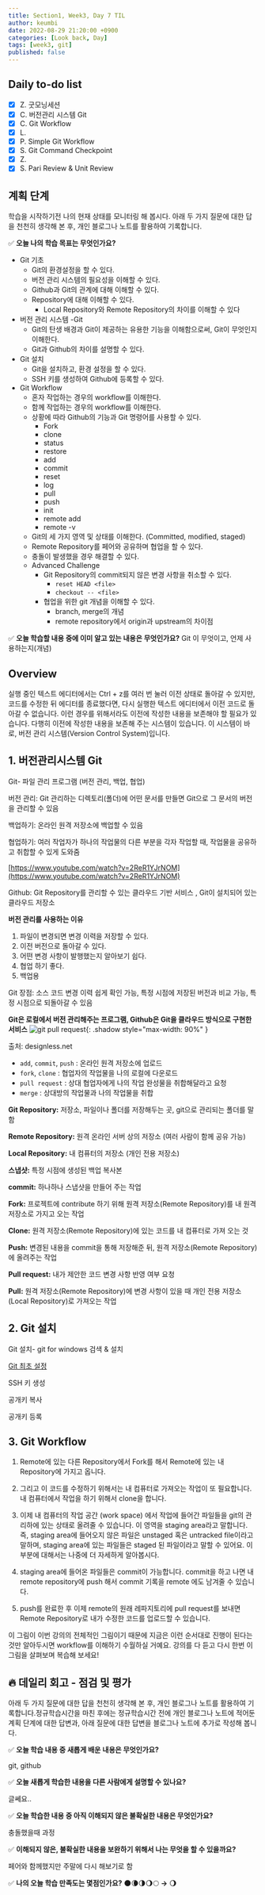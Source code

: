 ```yaml
---
title: Section1, Week3, Day 7 TIL
author: keumbi
date: 2022-08-29 21:20:00 +0900
categories: [Look back, Day]
tags: [week3, git]
published: false
---
```


## Daily to-do list

- [x]  Z. 굿모닝세션
- [x]  C. 버전관리 시스템 Git
- [x]  C. Git Workflow
- [x]  L.
- [x]  P. Simple Git Workflow
- [x]  S. Git Command Checkpoint
- [x]  Z.
- [x]  S. Pari Review & Unit Review

## 계획 단계
학습을 시작하기전 나의 현재 상태를 모니터링 해 봅시다.
아래 두 가지 질문에 대한 답을 천천히 생각해 본 후, 개인 블로그나 노트를 활용하여 기록합니다.

✅ **오늘 나의 학습 목표는 무엇인가요?**
- Git 기초
  - Git의 환경설정을 할 수 있다.
  - 버전 관리 시스템의 필요성을 이해할 수 있다.
  - Github과 Git의 관계에 대해 이해할 수 있다.
  - Repository에 대해 이해할 수 있다.
    - Local Repository와 Remote Repository의 차이를 이해할 수 있다
- 버전 관리 시스템 -Git
  - Git의 탄생 배경과 Git이 제공하는 유용한 기능을 이해함으로써, Git이 무엇인지 이해한다.
  - Git과 Github의 차이를 설명할 수 있다.
- Git 설치
  - Git을 설치하고, 환경 설정을 할 수 있다.
  - SSH 키를 생성하여 Github에 등록할 수 있다.
- Git Workflow
  - 혼자 작업하는 경우의 workflow를 이해한다.
  - 함께 작업하는 경우의 workflow를 이해한다.
  - 상황에 따라 Github의 기능과 Git 명령어를 사용할 수 있다.
    - Fork
    - clone
    - status
    - restore
    - add
    - commit
    - reset
    - log
    - pull
    - push
    - init
    - remote add
    - remote -v
  - Git의 세 가지 영역 및 상태를 이해한다. (Committed, modified, staged)
  - Remote Repository를 페어와 공유하며 협업을 할 수 있다.
  - 충돌이 발생했을 경우 해결할 수 있다.
  - Advanced Challenge
    - Git Repository의 commit되지 않은 변경 사항을 취소할 수 있다.
      - `reset HEAD <file>`
      - `checkout -- <file>`
    - 협업을 위한 git 개념을 이해할 수 있다.
      - branch, merge의 개념
      - remote repository에서 origin과 upstream의 차이점

✅ **오늘 학습할 내용 중에 이미 알고 있는 내용은 무엇인가요?** Git 이 무엇이고, 언제 사용하는지(개념)


## Overview

실행 중인 텍스트 에디터에서는 Ctrl + z를 여러 번 눌러 이전 상태로 돌아갈 수 있지만, 코드를 수정한 뒤 에디터를 종료했다면, 다시 실행한 텍스트 에디터에서 이전 코드로 돌아갈 수 없습니다. 이런 경우를 위해서라도 이전에 작성한 내용을 보존해야 할 필요가 있습니다. 다행히 이전에 작성한 내용을 보존해 주는 시스템이 있습니다. 이 시스템이 바로, 버전 관리 시스템(Version Control System)입니다.


## 1. 버전관리시스템 Git

Git- 파일 관리 프로그램 (버전 관리, 백업, 협업)

버전 관리: Git 관리하는 디렉토리(폴더)에 어떤 문서를 만들면 Git으로 그 문서의 버전을 관리할 수 있음

백업하기: 온라인 원격 저장소에 백업할 수 있음

협업하기: 여러 작업자가 하나의 작업물의 다른 부분을 각자 작업할 때, 작업물을 공유하고 취합할 수 있게 도와줌

[https://www.youtube.com/watch?v=2ReR1YJrNOM](https://www.youtube.com/watch?v=2ReR1YJrNOM)

Github: Git Repository를 관리할 수 있는 클라우드 기반 서비스 , Git이 설치되어 있는 클라우드 저장소

**버전 관리를 사용하는 이유**

1. 파일이 변경되면 변경 이력을 저장할 수 있다.
2. 이전 버전으로 돌아갈 수 있다.
3. 어떤 변경 사항이 발행했는지 알아보기 쉽다.
4. 협업 하기 좋다.
5. 백업용

Git 장점: 소스 코드 변경 이력 쉽게 확인 가능, 특정 시점에 저장된 버전과 비교 가능, 특정 시점으로 되돌아갈 수 있음

**Git은 로컬에서 버전 관리해주는 프로그램, Github은 Git을 클라우드 방식으로 구현한 서비스**
![git pull request](https://image.slidesharecdn.com/githubpull-request-150905094316-lva1-app6892/75/github-how-to-pull-request-1-2048.jpg){: .shadow style="max-width: 90%" }

출처: designless.net

- `add`, `commit`, `push` : 온라인 원격 저장소에 업로드
- `fork`, `clone` : 협업자의 작업물을 나의 로컬에 다운로드
- `pull request` : 상대 협업자에게 나의 작업 완성물을 취합해달라고 요청
- `merge` : 상대방의 작업물과 나의 작업물을 취합

**Git Repository:** 저장소, 파일이나 폴더를 저장해두는 곳, git으로 관리되는 폴더를 말함

**Remote Repository:** 원격 온라인 서버 상의 저장소 (여러 사람이 함께 공유 가능)

**Local Repository:** 내 컴퓨터의 저장소 (개인 전용 저장소)

**스냅샷:** 특정 시점에 생성된 백업 복사본

**commit:** 하나하나 스냅샷을 만들어 주는 작업

**Fork:** 프로젝트에 contribute 하기 위해 원격 저장소(Remote Repository)를 내 원격 저장소로 가지고 오는 작업

**Clone:** 원격 저장소(Remote Repository)에 있는 코드를 내 컴퓨터로 가져 오는 것

**Push:** 변경된 내용을 commit을 통해 저장해준 뒤, 원격 저장소(Remote Repository)에 올려주는 작업

**Pull request:** 내가 제안한 코드 변경 사항 반영 여부 요청

**Pull:** 원격 저장소(Remote Repository)에 변경 사항이 있을 때 개인 전용 저장소(Local Repository)로 가져오는 작업


## 2. Git 설치

Git 설치- git for windows 검색 & 설치

[Git 최초 설정](https://git-scm.com/book/ko/v2/%EC%8B%9C%EC%9E%91%ED%95%98%EA%B8%B0-Git-%EC%B5%9C%EC%B4%88-%EC%84%A4%EC%A0%95)

SSH 키 생성

공개키 복사

공개키 등록

## 3. Git Workflow

1. Remote에 있는 다른 Repository에서 Fork를 해서 Remote에 있는 내 Repository에 가지고 옵니다.
2. 그리고 이 코드를 수정하기 위해서는 내 컴퓨터로 가져오는 작업이 또 필요합니다. 내 컴퓨터에서 작업을 하기 위해서 clone을 합니다.
3. 이제 내 컴퓨터의 작업 공간 (work space) 에서 작업에 들어간 파일들을 git의 관리하에 있는 상태로 올려줄 수 있습니다. 이 영역을 staging area라고 말합니다. 즉, staging area에 들어오지 않은 파일은 unstaged 혹은 untracked file이라고 말하며, staging area에 있는 파일들은 staged 된 파일이라고 말할 수 있어요. 이 부분에 대해서는 나중에 더 자세하게 알아봅시다.

4. staging area에 들어온 파일들은 commit이 가능합니다. commit을 하고 나면 내 remote repository에 push 해서 commit 기록을 remote 에도 남겨줄 수 있습니다.

5. push를 완료한 후 이제 remote의 원래 레파지토리에 pull request를 보내면 Remote Repository로 내가 수정한 코드를 업로드할 수 있습니다.

이 그림이 이번 강의의 전체적인 그림이기 때문에 지금은 이런 순서대로 진행이 된다는 것만 알아두시면 workflow를 이해하기 수월하실 거예요.
강의를 다 듣고 다시 한번 이 그림을 살펴보며 복습해 보세요!

## 🔥 데일리 회고 - 점검 및 평가

  아래 두 가지 질문에 대한 답을 천천히 생각해 본 후, 개인 블로그나 노트를 활용하여 기록합니다.정규학습시간을 마친 후에는 정규학습시간 전에 개인 블로그나 노트에 적어둔 계획 단계에 대한 답변과, 아래 질문에 대한 답변을 블로그나 노트에 추가로 작성해 봅니다.

✅ **오늘 학습 내용 중 새롭게 배운 내용은 무엇인가요?**

git, github

✅ **오늘 새롭게 학습한 내용을 다른 사람에게 설명할 수 있나요?**

글쎄요..

✅ **오늘 학습한 내용 중 아직 이해되지 않은 불확실한 내용은 무엇인가요?**

충돌했을때 과정

✅ **이해되지 않은, 불확실한 내용을 보완하기 위해서 나는 무엇을 할 수 있을까요?**

페어와 함께했지만 주말에 다시 해보기로 함

✅ **나의 오늘 학습 만족도는 몇점인가요?** 🌑🌘🌗🌖🌕  **→**  🌖
